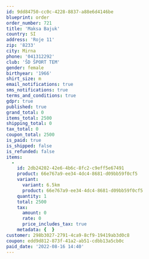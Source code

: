 ```yaml
---
id: 9dd84750-cc0c-4228-8837-a88e6d4146be
blueprint: order
order_number: 721
title: 'Maksa Bajuk'
country: SI
address: 'Roje 11'
zip: '8233'
city: Mirna
phone: '041312292'
club: 'ŠD ŠPORT TEM'
gender: female
birthyear: '1966'
shirt_size: m
email_notifications: true
sms_notifications: true
terms_and_conditions: true
gdpr: true
published: true
grand_total: 0
items_total: 2500
shipping_total: 0
tax_total: 0
coupon_total: 2500
is_paid: true
is_shipped: false
is_refunded: false
items:
  -
    id: 2db24202-42e6-4b6c-8fc2-c9eff5e67491
    product: 66e767a9-ee34-4dc4-8681-d09bb59f0cf5
    variant:
      variant: 6.5km
      product: 66e767a9-ee34-4dc4-8681-d09bb59f0cf5
    quantity: 1
    total: 2500
    tax:
      amount: 0
      rate: 0
      price_includes_tax: true
    metadata: {  }
customer: 298b3027-2791-4ca9-8cf9-19419ab3d0c8
coupon: edd9d812-873f-41a2-ab51-cdbb13a5cb0c
paid_date: '2022-08-16 14:40'
---
```


